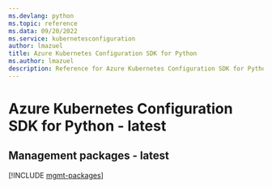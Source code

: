 ```yaml
---
ms.devlang: python
ms.topic: reference
ms.data: 09/20/2022
ms.service: kubernetesconfiguration
author: lmazuel
title: Azure Kubernetes Configuration SDK for Python
ms.author: lmazuel
description: Reference for Azure Kubernetes Configuration SDK for Python
---
```

# Azure Kubernetes Configuration SDK for Python - latest

## Management packages - latest
[!INCLUDE [mgmt-packages](kubernetes-configuration-mgmt-index.md)]